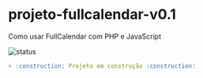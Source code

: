 # projeto-fullcalendar-v0.1
Como usar FullCalendar com PHP e JavaScript

![status](http://img.shields.io/static/v1?label=STATUS&message=EM%20DESENVOLVIMENTO&color=GREEN&style=for-the-badge)


```Markdown
> :construction: Projeto em construção :construction:
```
